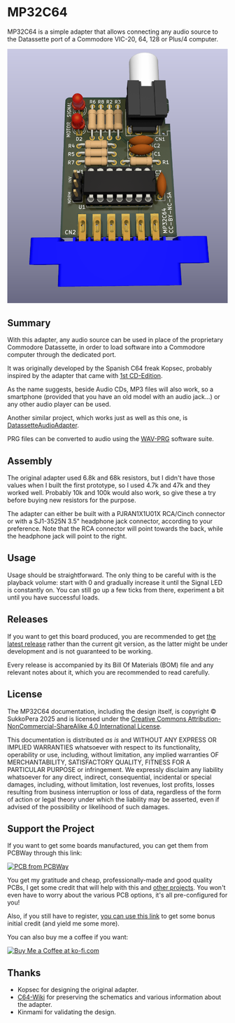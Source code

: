 # MP32C64
MP32C64 is a simple adapter that allows connecting any audio source to the Datassette port of a Commodore VIC-20, 64, 128 or Plus/4 computer.

![Board](https://raw.githubusercontent.com/SukkoPera/MP32C64/master/img/render-top.png)

## Summary
With this adapter, any audio source can be used in place of the proprietary Commodore Datassette, in order to load software into a Commodore computer through the dedicated port.

It was originally developed by the Spanish C64 freak Kopsec, probably inspired by the adapter that came with [1st CD-Edition](https://www.c64-wiki.com/wiki/1st_CD-Edition_(Collection)).

As the name suggests, beside Audio CDs, MP3 files will also work, so a smartphone (provided that you have an old model with an audio jack...) or any other audio player can be used.

Another similar project, which works just as well as this one, is [DatassetteAudioAdapter](https://github.com/SukkoPera/DatassetteAudioAdapter).

PRG files can be converted to audio using the [WAV-PRG](https://wav-prg.sourceforge.io/) software suite.

## Assembly
The original adapter used 6.8k and 68k resistors, but I didn't have those values when I built the first prototype, so I used 4.7k and 47k and they worked well. Probably 10k and 100k would also work, so give these a try before buying new resistors for the purpose.

The adapter can either be built with a PJRAN1X1U01X RCA/Cinch connector or with a SJ1-3525N 3.5" headphone jack connector, according to your preference. Note that the RCA connector will point towards the back, while the headphone jack will point to the right.

## Usage
Usage should be straightforward. The only thing to be careful with is the playback volume: start with 0 and gradually increase it until the Signal LED is constantly on. You can still go up a few ticks from there, experiment a bit until you have successful loads.

## Releases
If you want to get this board produced, you are recommended to get [the latest release](https://github.com/SukkoPera/MP32C64/releases) rather than the current git version, as the latter might be under development and is not guaranteed to be working.

Every release is accompanied by its Bill Of Materials (BOM) file and any relevant notes about it, which you are recommended to read carefully.

## License
The MP32C64 documentation, including the design itself, is copyright &copy; SukkoPera 2025 and is licensed under the [Creative Commons Attribution-NonCommercial-ShareAlike 4.0 International License](https://creativecommons.org/licenses/by-nc-sa/4.0/).

This documentation is distributed *as is* and WITHOUT ANY EXPRESS OR IMPLIED WARRANTIES whatsoever with respect to its functionality, operability or use, including, without limitation, any implied warranties OF MERCHANTABILITY, SATISFACTORY QUALITY, FITNESS FOR A PARTICULAR PURPOSE or infringement. We expressly disclaim any liability whatsoever for any direct, indirect, consequential, incidental or special damages, including, without limitation, lost revenues, lost profits, losses resulting from business interruption or loss of data, regardless of the form of action or legal theory under which the liability may be asserted, even if advised of the possibility or likelihood of such damages.

## Support the Project
If you want to get some boards manufactured, you can get them from PCBWay through this link:

[![PCB from PCBWay](https://www.pcbway.com/project/img/images/frompcbway.png)](https://www.pcbway.com/project/shareproject/MP32C64_Replace_the_Commodore_Datassette_with_any_audio_source_7410640e.html)

You get my gratitude and cheap, professionally-made and good quality PCBs, I get some credit that will help with this and [other projects](https://www.pcbway.com/project/member/shareproject/?bmbid=41100). You won't even have to worry about the various PCB options, it's all pre-configured for you!

Also, if you still have to register, [you can use this link](https://www.pcbway.com/setinvite.aspx?inviteid=41100) to get some bonus initial credit (and yield me some more).

You can also buy me a coffee if you want:

<a href='https://ko-fi.com/L3L0U18L' target='_blank'><img height='36' style='border:0px;height:36px;' src='https://az743702.vo.msecnd.net/cdn/kofi2.png?v=2' border='0' alt='Buy Me a Coffee at ko-fi.com' /></a>

## Thanks
* Kopsec for designing the original adapter.
* [C64-Wiki](https://www.c64-wiki.com/wiki/Main_Page) for preserving the schematics and various information about the adapter.
* Kinmami for validating the design.

